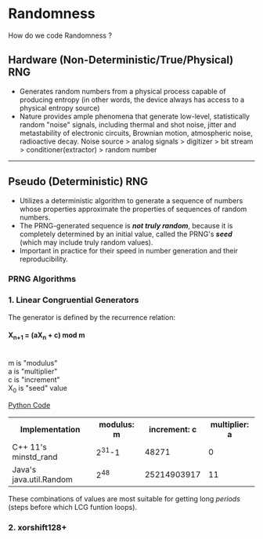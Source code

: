 # Randomness
How do we code Randomness ?

## Hardware (Non-Deterministic/True/Physical) RNG
* Generates random numbers from a physical process capable of producing entropy (in other words, the device always has access to a physical entropy source)
* Nature provides ample phenomena that generate low-level, statistically random "noise" signals, including thermal and shot noise, jitter and metastability of electronic circuits, Brownian motion, atmospheric noise, radioactive decay.
  Noise source > analog signals > digitizer > bit stream > conditioner(extractor) > random number
<hr>

## Pseudo (Deterministic) RNG
* Utilizes a deterministic algorithm to generate a sequence of numbers whose properties 
  approximate the properties of sequences of random numbers.
* The PRNG-generated sequence is <b><i>not truly random</i></b>, because it is completely determined by an 
  initial value, called the PRNG's <b><i>seed</i></b> (which may include truly random values).
* Important in practice for their speed in number generation and their reproducibility.

### PRNG Algorithms
### 1. Linear Congruential Generators
   The generator is defined by the recurrence relation:<br>
   <h4>X<sub>n+1</sub> = (aX<sub>n</sub> + c) mod m</h4><br>
        m is "modulus"<br>
        a is "multiplier"<br>
        c is "increment"<br>
        X<sub>0</sub> is "seed" value<br>
   
   [Python Code](lcgrandom.py)

   <table>
    <th>Implementation </th>
    <th>modulus: m</th>
    <th>increment: c</th>
    <th>multiplier: a</th>
    <tr>
      <td>C++ 11's minstd_rand</td>
      <td>2<sup>31</sup>-1</td>
      <td>48271</td>
      <td>0</td>
    </tr>
    <tr>
      <td>Java's java.util.Random</td>
      <td>2<sup>48</sup></td>
      <td>25214903917</td>
      <td>11</td>
    </tr>
  </table>
    These combinations of values are most suitable for getting long <i>periods</i> (steps before which LCG funtion loops).
    <br>

### 2. xorshift128+
